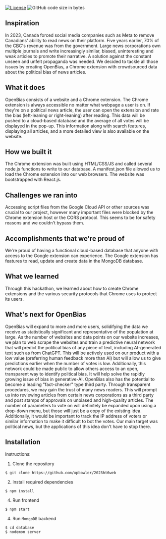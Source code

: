 [![License](https://img.shields.io/badge/license-MIT-green)](LICENSE.md)
![GitHub code size in bytes](https://img.shields.io/github/languages/code-size/xpbowler/2023ht6web.svg)


## Inspiration
In 2023, Canada forced social media companies such as Meta to remove Canadians' ability to read news on their platform. Five years earlier, 70% of the CBC's revenue was from the government. Large news corporations own multiple journals and write increasingly similar, biased, uninteresting and weak articles to promote their narrative. A solution against the constant unseen and unfelt propaganda was needed. We decided to tackle all those issues by creating OpenBias, a Chrome extension with crowdsourced data about the political bias of news articles.

## What it does
OpenBias consists of a website and a Chrome extension. The Chrome extension is always accessible no matter what webpage a user is on. If they're on a political news article, the user can open the extension and rate the bias (left-leaning or right-leaning) after reading. This data will be pushed to a cloud-based database and the average of all votes will be displayed in the pop-up. This information along with search features, displaying all articles, and a more detailed view is also available on the website. 

## How we built it
The Chrome extension was built using HTML/CSS/JS and called several node.js functions to write to our database. A manifest.json file allowed us to load the Chrome extension into our web browsers. The website was bootstrapped with React.js.

## Challenges we ran into
Accessing script files from the Google Cloud API or other sources was crucial to our project, however many important files were blocked by the Chrome extension host or the CORS protocol. This seems to be for safety reasons and we couldn't bypass them.

## Accomplishments that we're proud of
We're proud of having a functional cloud-based database that anyone with access to the Google extension can experience. The Google extension has features to read, update and create data in the MongoDB database. 

## What we learned
Through this hackathon, we learned about how to create Chrome extensions and the various security protocols that Chrome uses to protect its users. 

## What's next for OpenBias
OpenBias will expand to more and more users, solidifying the data we receive as statistically significant and representative of the population at large. As the number of websites and data points on our website increases, we plan to web scrape the websites and train a predictive neural network that will predict the political bias of any piece of text, including AI-generated text such as from ChatGPT. This will be actively used on our product with a low value (preferring human feedback more than AI) but will allow us to give predictions earlier when the number of votes is low. Additionally, this network could be made public to allow others access to an open, transparent way to identify political bias. It will help solve the rapidly growing issue of bias in generative-AI. OpenBias also has the potential to become a leading "fact-checker" type third party. Through transparent procedures, we may gain the trust of many news readers. This will prompt us into reviewing articles from certain news corporations as a third party and post stamps of approvals on unbiased and high-quality articles. The number of parameters to vote on will definitely be expanded upon using a drop-down menu, but those will just be a copy of the existing idea. Additionally, it would be important to track the IP address of voters or similar information to make it difficult to bot the votes.  Our main target was political news, but the applications of this idea don't have to stop there.

## Installation

Instructions:
1. Clone the repository
```
$ git clone https://github.com/xpbowler/2023ht6web
```
2. Install required dependencies
```
$ npm install
```
4. Run frontend
```
$ npm start
```
4. Run ```MongoDB``` backend
```
$ cd database
$ nodemon server
```
